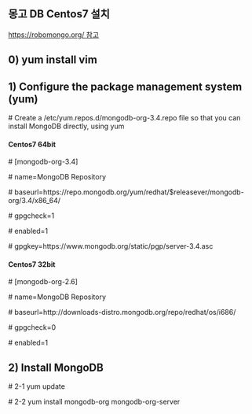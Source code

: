 <h2>몽고 DB Centos7 설치</h2>
<a href="https://robomongo.org/download">https://robomongo.org/ 참고</a>

<h2> 0) yum install vim</h2>

<div>
	<h2> 1) Configure the package management system (yum) </h2>
	<p># Create a /etc/yum.repos.d/mongodb-org-3.4.repo file so that you can install MongoDB directly, using yum </p>
</div>

<div>
	<h4>Centos7 64bit</h4>
	<p># [mongodb-org-3.4] </p>
	<p># name=MongoDB Repository</p>
	<p># baseurl=https://repo.mongodb.org/yum/redhat/$releasever/mongodb-org/3.4/x86_64/</p>
	<p># gpgcheck=1</p>
	<p># enabled=1</p>
	<p># gpgkey=https://www.mongodb.org/static/pgp/server-3.4.asc</p>
</div>
<div>
	<h4>Centos7 32bit</h4>
	<p># [mongodb-org-2.6]</p>
	<p># name=MongoDB Repository</p>
	<p># baseurl=http://downloads-distro.mongodb.org/repo/redhat/os/i686/</p>
	<p># gpgcheck=0</p>
	<p># enabled=1</p>
</div>
<div>
	<h2> 2) Install MongoDB </h2>
	<p># 2-1 yum update</p>
	<p># 2-2 yum install mongodb-org mongodb-org-server</p>
</div>
